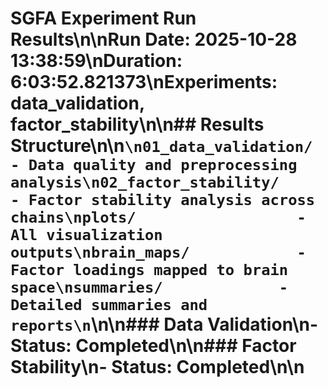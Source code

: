 # SGFA Experiment Run Results\n\n**Run Date:** 2025-10-28 13:38:59\n**Duration:** 6:03:52.821373\n**Experiments:** data_validation, factor_stability\n\n## Results Structure\n\n```\n01_data_validation/     - Data quality and preprocessing analysis\n02_factor_stability/        - Factor stability analysis across chains\nplots/                  - All visualization outputs\nbrain_maps/            - Factor loadings mapped to brain space\nsummaries/             - Detailed summaries and reports\n```\n\n### Data Validation\n- Status: Completed\n\n### Factor Stability\n- Status: Completed\n\n